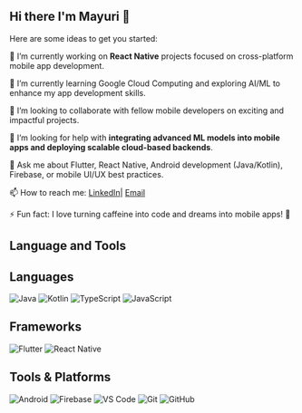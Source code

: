 ## Hi there I'm Mayuri 👋

Here are some ideas to get you started:

🔭 I’m currently working on **React Native** projects focused on cross-platform mobile app development.  

🌱 I’m currently learning Google Cloud Computing and exploring AI/ML to enhance my app development skills.  

👯 I’m looking to collaborate with fellow mobile developers on exciting and impactful projects.  

🤔 I’m looking for help with **integrating advanced ML models into mobile apps and deploying scalable cloud-based backends**.  

💬 Ask me about Flutter, React Native, Android development (Java/Kotlin), Firebase, or mobile UI/UX best practices.

📫 How to reach me: [LinkedIn](https://www.linkedin.com/in/mayuri15jan)| [Email](mailto:mayuri15jan@gmail.com)  

⚡ Fun fact: I love turning caffeine into code and dreams into mobile apps! 🚀  


## Language and Tools

## Languages 
![Java](https://img.shields.io/badge/Java-ED8B00?style=for-the-badge&logo=openjdk&logoColor=white)
![Kotlin](https://img.shields.io/badge/Kotlin-7F52FF?style=for-the-badge&logo=kotlin&logoColor=white)
![TypeScript](https://img.shields.io/badge/TypeScript-3178C6?style=for-the-badge&logo=typescript&logoColor=white)
![JavaScript](https://img.shields.io/badge/JavaScript-F7DF1E?style=for-the-badge&logo=javascript&logoColor=black)

## Frameworks 
![Flutter](https://img.shields.io/badge/Flutter-02569B?style=for-the-badge&logo=flutter&logoColor=white)
![React Native](https://img.shields.io/badge/React_Native-20232A?style=for-the-badge&logo=react&logoColor=61DAFB)


## Tools & Platforms 
![Android](https://img.shields.io/badge/Android-3DDC84?style=for-the-badge&logo=android&logoColor=white)
![Firebase](https://img.shields.io/badge/Firebase-FFCA28?style=for-the-badge&logo=firebase&logoColor=black)
![VS Code](https://img.shields.io/badge/VS_Code-007ACC?style=for-the-badge&logo=visual-studio-code&logoColor=white)
![Git](https://img.shields.io/badge/Git-F05032?style=for-the-badge&logo=git&logoColor=white)
![GitHub](https://img.shields.io/badge/GitHub-181717?style=for-the-badge&logo=github&logoColor=white)




